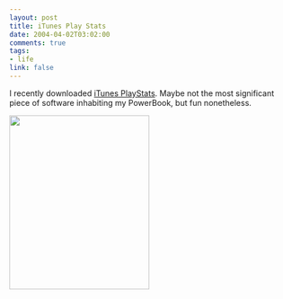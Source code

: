 ```yaml
--- 
layout: post
title: iTunes Play Stats
date: 2004-04-02T03:02:00
comments: true
tags:
- life
link: false
---
```

I recently downloaded <a href="http://www.twmagic.com/software/playstats" title="iTunes PlayStats">iTunes PlayStats</a>. Maybe not the most significant piece of software inhabiting my PowerBook, but fun nonetheless.

<img src="https://zanshin.net/images/playstats.jpg" height="310" width="249" />
